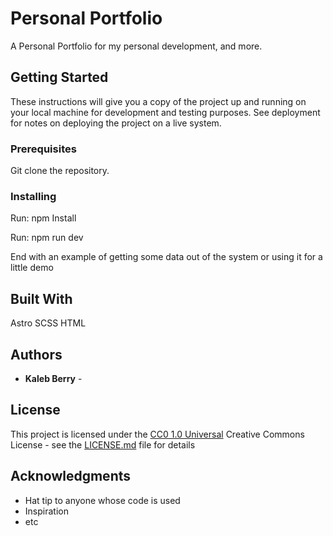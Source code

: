 # Personal Portfolio

A Personal Portfolio for my personal development, and more.

## Getting Started

These instructions will give you a copy of the project up and running on
your local machine for development and testing purposes. See deployment
for notes on deploying the project on a live system.

### Prerequisites

Git clone the repository.

### Installing

Run: npm Install

Run: npm run dev

End with an example of getting some data out of the system or using it
for a little demo


## Built With

Astro
SCSS
HTML

## Authors

  - **Kaleb Berry** -
    
## License

This project is licensed under the [CC0 1.0 Universal](LICENSE.md)
Creative Commons License - see the [LICENSE.md](LICENSE.md) file for
details

## Acknowledgments

  - Hat tip to anyone whose code is used
  - Inspiration
  - etc
